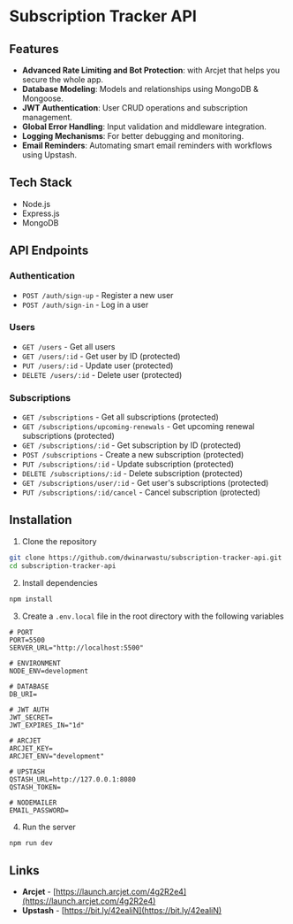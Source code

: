 # Subscription Tracker API

## Features

- **Advanced Rate Limiting and Bot Protection**: with Arcjet that helps you secure the whole app.
- **Database Modeling**: Models and relationships using MongoDB & Mongoose.
- **JWT Authentication**: User CRUD operations and subscription management.
- **Global Error Handling**: Input validation and middleware integration.
- **Logging Mechanisms**: For better debugging and monitoring.
- **Email Reminders**: Automating smart email reminders with workflows using Upstash.

## Tech Stack

- Node.js
- Express.js
- MongoDB

## API Endpoints

### Authentication

- `POST /auth/sign-up` - Register a new user
- `POST /auth/sign-in` - Log in a user

### Users

- `GET /users` - Get all users
- `GET /users/:id` - Get user by ID (protected)
- `PUT /users/:id` - Update user (protected)
- `DELETE /users/:id` - Delete user (protected)

### Subscriptions

- `GET /subscriptions` - Get all subscriptions (protected)
- `GET /subscriptions/upcoming-renewals` - Get upcoming renewal subscriptions (protected)
- `GET /subscriptions/:id` - Get subscription by ID (protected)
- `POST /subscriptions` - Create a new subscription (protected)
- `PUT /subscriptions/:id` - Update subscription (protected)
- `DELETE /subscriptions/:id` - Delete subscription (protected)
- `GET /subscriptions/user/:id` - Get user's subscriptions (protected)
- `PUT /subscriptions/:id/cancel` - Cancel subscription (protected)

## Installation

1. Clone the repository

```bash
git clone https://github.com/dwinarwastu/subscription-tracker-api.git
cd subscription-tracker-api
```

2. Install dependencies

```bash
npm install
```

3. Create a `.env.local` file in the root directory with the following variables

```
# PORT
PORT=5500
SERVER_URL="http://localhost:5500"

# ENVIRONMENT
NODE_ENV=development

# DATABASE
DB_URI=

# JWT AUTH
JWT_SECRET=
JWT_EXPIRES_IN="1d"

# ARCJET
ARCJET_KEY=
ARCJET_ENV="development"

# UPSTASH
QSTASH_URL=http://127.0.0.1:8080
QSTASH_TOKEN=

# NODEMAILER
EMAIL_PASSWORD=
```

4. Run the server

```bash
npm run dev
```

## Links

- **Arcjet** - [https://launch.arcjet.com/4g2R2e4](https://launch.arcjet.com/4g2R2e4)
- **Upstash** - [https://bit.ly/42ealiN](https://bit.ly/42ealiN)
